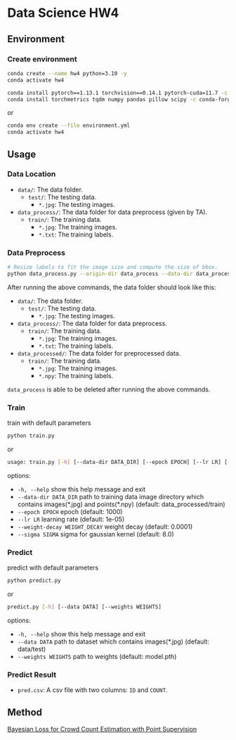 # Data Science HW4

## Environment

### Create environment

```bash
conda create --name hw4 python=3.10 -y
conda activate hw4

conda install pytorch==1.13.1 torchvision==0.14.1 pytorch-cuda=11.7 -c pytorch -c nvidia -y
conda install torchmetrics tqdm numpy pandas pillow scipy -c conda-forge -y
```

or

```bash
conda env create --file environment.yml
conda activate hw4
```

## Usage

### Data Location

- `data/`: The data folder.
  - `test/`: The testing data.
    - `*.jpg`: The testing images.
- `data_process/`: The data folder for data preprocess (given by TA).
  - `train/`: The training data.
    - `*.jpg`: The training images.
    - `*.txt`: The training labels.

### Data Preprocess

```bash
# Resize labels to fit the image size and compute the size of bbox.
python data_process.py --origin-dir data_process --data-dir data_processed
```

After running the above commands, the data folder should look like this:

- `data/`: The data folder.
  - `test/`: The testing data.
    - `*.jpg`: The testing images.
- `data_process/`: The data folder for data preprocess.
  - `train/`: The training data.
    - `*.jpg`: The training images.
    - `*.txt`: The training labels.
- `data_processed/`: The data folder for preprocessed data.
  - `train/`: The training data.
    - `*.jpg`: The training images.
    - `*.npy`: The training labels.

`data_process` is able to be deleted after running the above commands.

### Train

train with default parameters

```bash
python train.py
```

or

```bash
usage: train.py [-h] [--data-dir DATA_DIR] [--epoch EPOCH] [--lr LR] [--weight-decay WEIGHT_DECAY] [--sigma SIGMA]
```

options:

- `-h, --help`            show this help message and exit
- `--data-dir DATA_DIR`   path to training data image directory which contains images(\*.jpg) and points(\*.npy)
                          (default: data_processed/train)
- `--epoch EPOCH`         epoch (default: 1000)
- `--lr LR`               learning rate (default: 1e-05)
- `--weight-decay WEIGHT_DECAY`
                          weight decay (default: 0.0001)
- `--sigma SIGMA`         sigma for gaussian kernel (default: 8.0)

### Predict

predict with default parameters

```bash
python predict.py
```

or

```bash
predict.py [-h] [--data DATA] [--weights WEIGHTS]
```

options:

- `-h, --help`         show this help message and exit
- `--data DATA`        path to dataset which contains images(\*.jpg) (default: data/test)
- `--weights WEIGHTS`  path to weights (default: model.pth)

### Predict Result

- `pred.csv`: A csv file with two columns: `ID` and `COUNT`.

## Method

[Bayesian Loss for Crowd Count Estimation with Point Supervision](https://arxiv.org/pdf/1908.03684.pdf)

